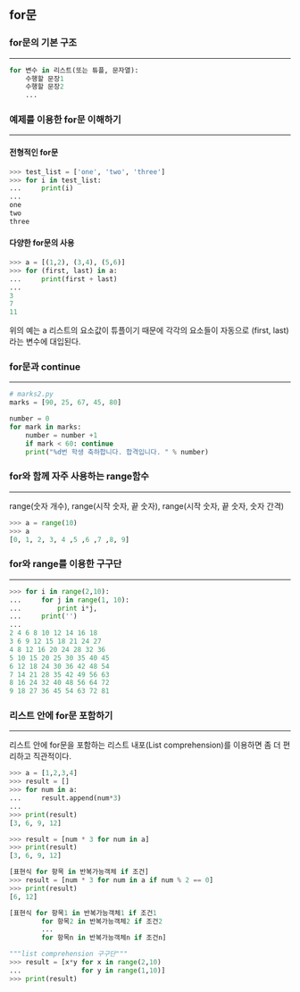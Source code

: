 ## for문

### for문의 기본 구조
- - -
```python
for 변수 in 리스트(또는 튜플, 문자열):
    수행할 문장1
    수행할 문장2
    ...
```
### 예제를 이용한 for문 이해하기
- - -
#### 전형적인 for문
```python
>>> test_list = ['one', 'two', 'three']
>>> for i in test_list:
...     print(i)
...
one
two
three
```
#### 다양한 for문의 사용
```python
>>> a = [(1,2), (3,4), (5,6)]
>>> for (first, last) in a:
...     print(first + last)
...
3
7
11
```
위의 예는 a 리스트의 요소값이 튜플이기 때문에 각각의 요소들이 자동으로 (first, last)라는 변수에 대입된다.
### for문과 continue
- - -
```python
# marks2.py
marks = [90, 25, 67, 45, 80]

number = 0
for mark in marks:
    number = number +1
    if mark < 60: continue
    print("%d번 학생 축하합니다. 합격입니다. " % number)
```
### for와 함께 자주 사용하는 range함수
- - -
 range(숫자 개수), range(시작 숫자, 끝 숫자),  range(시작 숫자, 끝 숫자, 숫자 간격)
```python
>>> a = range(10)
>>> a
[0, 1, 2, 3, 4 ,5 ,6 ,7 ,8, 9]
```
### for와 range를 이용한 구구단
- - -
```python
>>> for i in range(2,10):
...     for j in range(1, 10):
...         print i*j,
...     print('')
...
2 4 6 8 10 12 14 16 18
3 6 9 12 15 18 21 24 27
4 8 12 16 20 24 28 32 36
5 10 15 20 25 30 35 40 45
6 12 18 24 30 36 42 48 54
7 14 21 28 35 42 49 56 63
8 16 24 32 40 48 56 64 72
9 18 27 36 45 54 63 72 81
```
### 리스트 안에 for문 포함하기
- - -
리스트 안에 for문을 포함하는 리스트 내포(List comprehension)를 이용하면 좀 더 편리하고 직관적이다.
```python
>>> a = [1,2,3,4]
>>> result = []
>>> for num in a:
...     result.append(num*3)
...
>>> print(result)
[3, 6, 9, 12]
```
```python
>>> result = [num * 3 for num in a]
>>> print(result)
[3, 6, 9, 12]
```
```python
[표현식 for 항목 in 반복가능객체 if 조건]
>>> result = [num * 3 for num in a if num % 2 == 0]
>>> print(result)
[6, 12]
```
```python
[표현식 for 항목1 in 반복가능객체1 if 조건1
        for 항목2 in 반복가능객체2 if 조건2
        ...
        for 항목n in 반복가능객체n if 조건n]
```
```python
"""list comprehension 구구단"""
>>> result = [x*y for x in range(2,10)
...               for y in range(1,10)]
>>> print(result)
```
